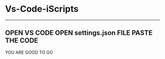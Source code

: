 # Vs-Code-iScripts

--------------
OPEN VS CODE 
OPEN settings.json FILE
PASTE THE CODE 
--------------
YOU ARE GOOD TO GO

